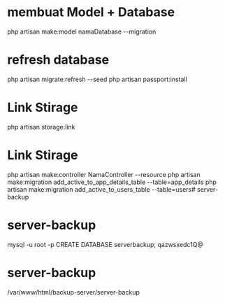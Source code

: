 # membuat Model + Database 
php artisan make:model namaDatabase --migration
# refresh database
php artisan migrate:refresh --seed
php artisan passport:install
# Link Stirage
php artisan storage:link
# Link Stirage
php artisan make:controller NamaController --resource
php artisan make:migration add_active_to_app_details_table --table=app_details
php artisan make:migration add_active_to_users_table --table=users# server-backup
# server-backup
mysql -u root -p
CREATE DATABASE serverbackup;
qazwsxedc1Q@
# server-backup
/var/www/html/backup-server/server-backup
